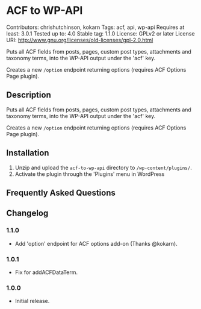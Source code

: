 # ACF to WP-API
Contributors: chrishutchinson, kokarn
Tags: acf, api, wp-api
Requires at least: 3.0.1
Tested up to: 4.0
Stable tag: 1.1.0
License: GPLv2 or later
License URI: http://www.gnu.org/licenses/old-licenses/gpl-2.0.html

Puts all ACF fields from posts, pages, custom post types, attachments and taxonomy terms, into the WP-API output under the 'acf' key.

Creates a new `/option` endpoint returning options (requires ACF Options Page plugin).

## Description

Puts all ACF fields from posts, pages, custom post types, attachments and taxonomy terms, into the WP-API output under the 'acf' key.

Creates a new `/option` endpoint returning options (requires ACF Options Page plugin).

## Installation

1. Unzip and upload the `acf-to-wp-api` directory to `/wp-content/plugins/`.
2. Activate the plugin through the 'Plugins' menu in WordPress

## Frequently Asked Questions

## Changelog

### 1.1.0

* Add 'option' endpoint for ACF options add-on (Thanks @kokarn).

### 1.0.1

* Fix for addACFDataTerm.

### 1.0.0

* Initial release.